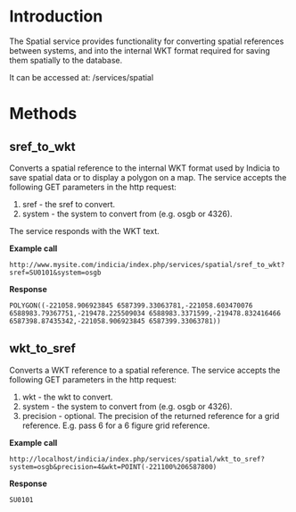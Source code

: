 # Introduction #

The Spatial service provides functionality for converting spatial references between systems, and into the internal WKT format required for saving them spatially to the database.

It can be accessed at:
<website root>/services/spatial

# Methods #

## sref\_to\_wkt ##

Converts a spatial reference to the internal WKT format used by Indicia to save spatial data or to display a polygon on a map. The service accepts the following GET parameters in the http request:
  1. sref - the sref to convert.
  1. system - the system to convert from (e.g. osgb or 4326).

The service responds with the WKT text.

**Example call**

`http://www.mysite.com/indicia/index.php/services/spatial/sref_to_wkt?sref=SU0101&system=osgb`

**Response**

`POLYGON((-221058.906923845 6587399.33063781,-221058.603470076 6588983.79367751,-219478.225509034 6588983.3371599,-219478.832416466 6587398.87435342,-221058.906923845 6587399.33063781))`

## wkt\_to\_sref ##

Converts a WKT reference to a spatial reference. The service accepts the following GET parameters in the http request:
  1. wkt - the wkt to convert.
  1. system - the system to convert from (e.g. osgb or 4326).
  1. precision - optional. The precision of the returned reference for a grid reference. E.g. pass 6 for a 6 figure grid reference.


**Example call**

`http://localhost/indicia/index.php/services/spatial/wkt_to_sref?system=osgb&precision=4&wkt=POINT(-221100%206587800)`

**Response**

`SU0101`